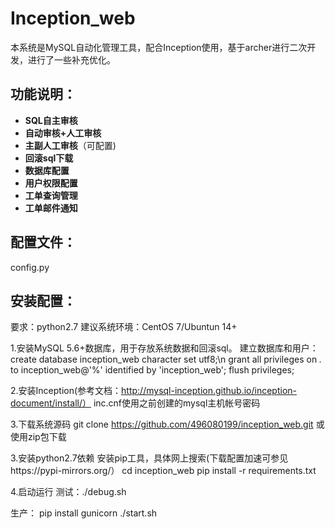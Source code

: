 # Inception_web
本系统是MySQL自动化管理工具，配合Inception使用，基于archer进行二次开发，进行了一些补充优化。
## 功能说明：
- __SQL自主审核__
- __自动审核+人工审核__
- __主副人工审核__（可配置)
- __回滚sql下载__
- __数据库配置__
- __用户权限配置__
- __工单查询管理__
- __工单邮件通知__
## 配置文件：
config.py
## 安装配置：
要求：python2.7
建议系统环境：CentOS 7/Ubuntun 14+

1.安装MySQL 5.6+数据库，用于存放系统数据和回滚sql。
建立数据库和用户：
create database inception_web character set utf8;\n
grant all privileges on *.* to inception_web@'%' identified by 'inception_web';
flush privileges;

2.安装Inception(参考文档：http://mysql-inception.github.io/inception-document/install/）
inc.cnf使用之前创建的mysql主机帐号密码

3.下载系统源码
git clone https://github.com/496080199/inception_web.git
或使用zip包下载

3.安装python2.7依赖
安装pip工具，具体网上搜索(下载配置加速可参见https://pypi-mirrors.org/）
cd inception_web
pip install -r requirements.txt

4.启动运行
测试：./debug.sh 

生产：
pip install gunicorn
./start.sh

